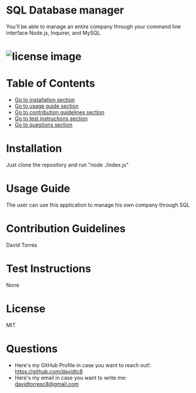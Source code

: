 # SQL Database manager
You'll be able to manage an entire company through your command line interface Node.js, Inquirer, and MySQL

# ![license image](https://img.shields.io/badge/license-MIT-brightgreen.svg)
# Table of Contents
- [Go to installation section](#-installation)
- [Go to usage guide section](#-usage-guide)
- [Go to contribution guidelines section](#-contribution-guidelines)
- [Go to test instructions section](#-test-instructions)
- [Go to questions section](#-questions)

# Installation
Just clone the repository and run "node ./index.js"
# Usage Guide
The user can use this application to manage his own company through SQL
# Contribution Guidelines
David Torres
# Test Instructions
None
# License
MIT
# Questions
- Here's my GitHub Profile in case you want to reach out!: https://github.com/davidtc8
- Here's my email in case you want to write me: davidtorresc8@gmail.com